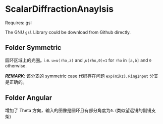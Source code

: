 # ScalarDiffractionAnaylsis
Requires: gsl

The GNU `gsl` Library could be download from Github directly. 
## Folder Symmetric
圆环区域上的光圈。i.e. `u=u(rho,z)` and ,`u(rho,0)=1` for `rho` in `[a,b]` and `0` otherwise.

***REMARK***: 该分支的 symmetric case 代码存在问题 `exp(mikz)`. `RingInput` 分支是正确的。

## Folder Angular
增加了 Theta 方向，输入的图像是圆环且有部分角度为`0`. (类似望远镜的副镜支架)
